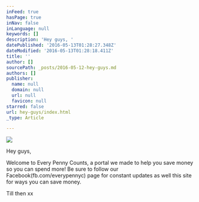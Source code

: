 ```yaml
---
inFeed: true
hasPage: true
inNav: false
inLanguage: null
keywords: []
description: 'Hey guys, '
datePublished: '2016-05-13T01:28:27.348Z'
dateModified: '2016-05-13T01:28:18.411Z'
title: ''
author: []
sourcePath: _posts/2016-05-12-hey-guys.md
authors: []
publisher:
  name: null
  domain: null
  url: null
  favicon: null
starred: false
url: hey-guys/index.html
_type: Article

---
```

![](https://the-grid-user-content.s3-us-west-2.amazonaws.com/a398ace5-ff71-433a-a2ba-5decf4ab8454.jpg)

Hey guys, 

Welcome to Every Penny Counts, a portal we made to help you save money so you can spend more! Be sure to follow our Facebook(fb.com/everypennyc) page for constant updates as well this site for ways you can save money. 

Till then xx